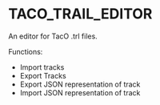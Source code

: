 # TACO_TRAIL_EDITOR

An editor for TacO .trl files.

Functions:
 - Import tracks
 - Export Tracks
 - Export JSON representation of track
 - Import JSON representation of track
